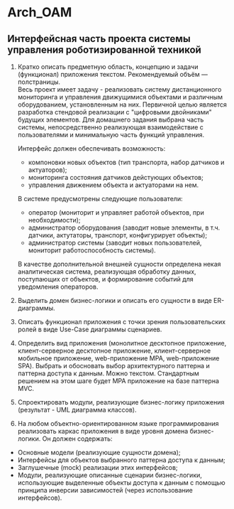 # Arch_OAM
## Интерфейсная часть проекта системы управления роботизированной техникой
1. Кратко описать предметную область, концепцию и задачи (функционал) приложения текстом. Рекомендуемый объём — полстраницы.  
   Весь проект имеет задачу - реализовать систему дистанционного мониторинга и управления движущимися объектами и различным оборудованием, установленным на них.
   Первичной целью является разработка стендовой реализации с "цифровыми двойниками" будущих элементов.
   Для домашнего задания выбрана часть системы, непосредственно реализующая взаимодействие с пользователями и минимальную часть функций управления.
   
   Интерфейс должен обеспечивать возможность:
   - компоновки новых объектов (тип транспорта, набор датчиков и актуаторов);
   - мониторинга состояния датчиков дейстующих объектов;
   - управления движением объекта и актуаторами на нем.  
   
   В системе предусмотрены следующие пользователи:
   - оператор (мониторит и управляет работой объектов, при необходимости);
   - администратор оборудования (заводит новые элементы, в т.ч. датчики, актутаторы, транспорт, конфигурирует объекты);
   - администратор системы (заводит новых пользователей, мониторит работоспособность системы). 
   
   В качестве дополнительной внешней сущности определена некая аналитическая система, реализующая обработку данных, поступающих от объектов, и формирование событий для    уведомления операторов.
3. Выделить домен бизнес-логики и описать его сущности в виде ER-диаграммы.
4. Описать функционал приложения с точки зрения пользовательских ролей в виде Use-Case диаграммы сценариев. 
5. Определить вид приложения (монолитное десктопное приложение, клиент-серверное десктопное приложение, клиент-серверное мобильное приложение, web-приложение MPA, web-приложение SPA). Выбрать и обосновать выбор архитектурного паттерна и паттерна доступа к данным. Можно текстом. Стандартным решением на этом шаге будет MPA приложение на базе паттерна MVC.
6. Спроектировать модули, реализующие бизнес-логику приложения (результат - UML диаграмма классов).
7. На любом объектно-ориентированном языке программирования реализовать каркас приложения в виде уровня домена бизнес-логики. Он должен содержать:
+ Основные модели (реализующие сущности домена);
+ Интерфейсы для объектов выбранного паттерна доступа к данным;
+ Заглушечные (mock) реализации этих интерфейсов;
+ Модули, реализующие описанные сценарии бизнес-логики, использующие выделенные объекты доступа к данным с помощью принципа инверсии зависимостей (через использование интерфейсов).
